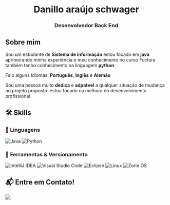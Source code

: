 <h1 align="center">Danillo araújo schwager</h1>
<h3 align="center">Desenvolvedor Back End</h3>

## Sobre mim  

Sou um estudante de **Sistema de informação** estou focado em **java** aprimorando minha experiência e meu conhecimento no curso Fuctura
também tenho conhecimento na linguagem **python** 

Falo alguns Idiomas: **Português**, **Inglês** e **Alemão**

Sou uma pessoa muito **dedica** e **adpatvel** a qualquer situação de mudança no projeto proposto.
estou focado na melhora do desenvolvimento profissional

## 🛠 Skills

### 🔹 **Linguagens**

![Java](https://img.shields.io/badge/java-%23ED8B00.svg?style=for-the-badge&logo=openjdk&logoColor=white)
![Python](https://img.shields.io/badge/python-3670A0?style=for-the-badge&logo=python&logoColor=ffdd54)

### 🔹 **Ferramentas & Versionamento**

![IntelliJ IDEA](https://img.shields.io/badge/IntelliJIDEA-000000.svg?style=for-the-badge&logo=intellij-idea&logoColor=white)
![Visual Studio Code](https://img.shields.io/badge/Visual%20Studio%20Code-0078d7.svg?style=for-the-badge&logo=visual-studio-code&logoColor=white)
![Eclipse](https://img.shields.io/badge/Eclipse-FE7A16.svg?style=for-the-badge&logo=Eclipse&logoColor=white)
![Linux](https://img.shields.io/badge/Linux-FCC624?style=for-the-badge&logo=linux&logoColor=black)
![Zorin OS](https://img.shields.io/badge/-Zorin%20OS-%2310AAEB?style=for-the-badge&logo=zorin&logoColor=white)

## 📬 **Entre em Contato!**
<a href = "marconifariasdev@gmail.com"><img src="https://img.shields.io/badge/-Gmail-%23333?style=for-the-badge&logo=gmail&logoColor=white" target="_blank"></a>
